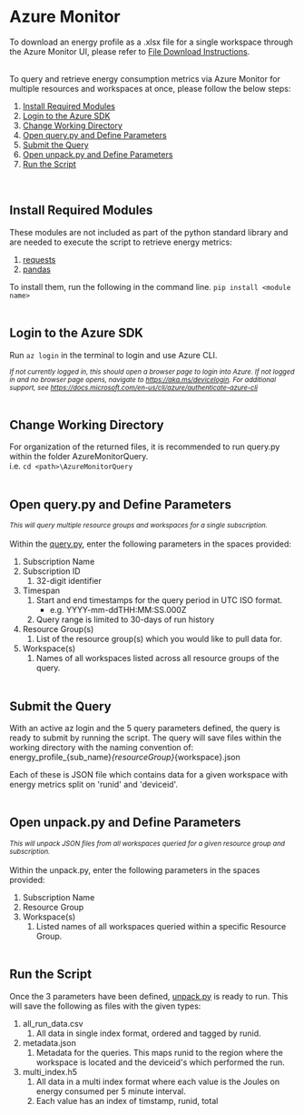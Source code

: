 # Azure Monitor

To download an energy profile as a .xlsx file for a single workspace through the Azure Monitor UI, please refer to [File Download Instructions](https://github.com/TaylorPrewitt/carbon-awareAPI/blob/main/Retrieve_Energy_Metrics/AzureMonitorQuery/AzureMonitorFileDownload.md). 

<br>
To query and retrieve energy consumption metrics via Azure Monitor for multiple resources and workspaces at once, please follow the below steps:<br>
<ol>
  <li><a href="#Install Required Modules">Install Required Modules</a></li>
  <li><a href="#Login to the Azure SDK">Login to the Azure SDK</a></li>
  <li><a href="#Change Working Directory">Change Working Directory</a></li>
  <li><a href="#Open query.py and Define Parameters">Open query.py and Define Parameters</a></li>
  <li><a href="#Submit the Query">Submit the Query</a></li>
  <li><a href="#Open unpack.py and Define Parameters">Open unpack.py and Define Parameters</a></li>
  <li><a href="#Run the Script">Run the Script</a></li>
</ol>
<br>

<a name="Install Required Modules"></a>

## Install Required Modules
These modules are not included as part of the python standard library and are needed to execute the script to retrieve energy metrics:
1. [requests](https://docs.python-requests.org/en/latest)
2. [pandas](https://pandas.pydata.org/pandas-docs/stable/index.html)

To install them, run the following in the command line. 
`pip install <module name>` 
<br><br>

<a name="Login to the Azure SDK"></a>

## Login to the Azure SDK
Run `az login` in the terminal to login and use Azure CLI.

<sup><i>If not currently logged in, this should open a browser page to login into Azure. If not logged in and no browser page opens, navigate to https://aka.ms/devicelogin. For additional support, see https://docs.microsoft.com/en-us/cli/azure/authenticate-azure-cli</i></sup>
<br><br>

<a name="Change Working Directory"></a>

## Change Working Directory 
For organization of the returned files, it is recommended to run query.py within the folder AzureMonitorQuery. <br>
i.e. `cd <path>\AzureMonitorQuery`      
<br>

<a name="Open query.py and Define Parameters"></a>

## Open query.py and Define Parameters 
<sup><i>This will query multiple resource groups and workspaces for a single subscription.</i></sup><br><br>
Within the [query.py](https://github.com/TaylorPrewitt/carbon-awareAPI/blob/main/Retrieve_Energy_Metrics/AzureMonitorQuery/query.py), enter the following parameters in the spaces provided:
1. Subscription Name 
2. Subscription ID
    1. 32-digit identifier 
3. Timespan
    1. Start and end timestamps for the query period in UTC ISO format.
          * e.g. YYYY-mm-ddTHH:MM:SS.000Z 
    2. Query range is limited to 30-days of run history
4. Resource Group(s)
    1. List of the resource group(s) which you would like to pull data for.
5. Workspace(s)
    1. Names of all workspaces listed across all resource groups of the query.
<br><br>

<a name="Submit the Query"></a>

## Submit the Query
With an active az login and the 5 query parameters defined, the query is ready to submit by running the script.  The query will save files within the working directory with the naming convention of: energy_profile_{sub_name}_{resourceGroup}_{workspace}.json

Each of these is JSON file which contains data for a given workspace with energy metrics split on 'runid' and 'deviceid'. 
<br><br>

<a name="Open unpack.py and Define Parameters"></a>

## Open unpack.py and Define Parameters
<sup><i>This will unpack JSON files from all workspaces queried for a given resource group and subscription.</i></sup><br><br>
Within the unpack.py, enter the following parameters in the spaces provided:
1. Subscription Name 
2. Resource Group
3. Workspace(s)
    1. Listed names of all workspaces queried within a specific Resource Group.
<br><br>
<a name="Run the Script"></a>

## Run the Script
Once the 3 parameters have been defined, [unpack.py](https://github.com/TaylorPrewitt/carbon-awareAPI/blob/main/Retrieve_Energy_Metrics/AzureMonitorQuery/unpack.py) is ready to run.  This will save the following as files with the given types:
1. all_run_data.csv
    1. All data in single index format, ordered and tagged by runid.
2. metadata.json
    1. Metadata for the queries. This maps runid to the region where the workspace is located and the deviceid's which performed the run.
3. multi_index.h5
    1. All data in a multi index format where each value is the Joules on energy consumed per 5 minute interval.
    2. Each value has an index of timstamp, runid, total

